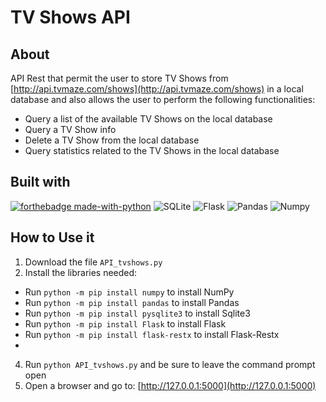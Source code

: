 # TV Shows API

## About
API Rest that permit the user to store TV Shows  from [http://api.tvmaze.com/shows](http://api.tvmaze.com/shows) in a local database and also allows the user to perform the following functionalities:
- Query a list of the available TV Shows on the local database
- Query a TV Show info
- Delete a TV Show from the local database
- Query statistics related to the TV Shows in the local database

## Built with
[![forthebadge made-with-python](http://ForTheBadge.com/images/badges/made-with-python.svg)](https://www.python.org/)
![SQLite](https://img.shields.io/badge/-SQLite-003B57?logo=sqlite&logoColor=white&style=plastic)
![Flask](https://img.shields.io/badge/-Flask-000000?logo=flask&logoColor=white&style=plastic)
![Pandas](https://img.shields.io/badge/-Pandas-150458?logo=pandas&logoColor=white&style=plastic)
![Numpy](https://img.shields.io/badge/-Numpy-013243?logo=numpy&logoColor=white&style=plastic)


## How to Use it
1. Download the file `API_tvshows.py`
2. Install the libraries needed:
- Run `python -m pip install numpy` to install NumPy
- Run `python -m pip install pandas` to install Pandas
- Run `python -m pip install pysqlite3` to install Sqlite3
- Run `python -m pip install Flask` to install Flask
- Run `python -m pip install flask-restx` to install Flask-Restx
- 
4. Run `python API_tvshows.py` and be sure to leave the command prompt open
5. Open a browser and go to: [http://127.0.0.1:5000](http://127.0.0.1:5000)
